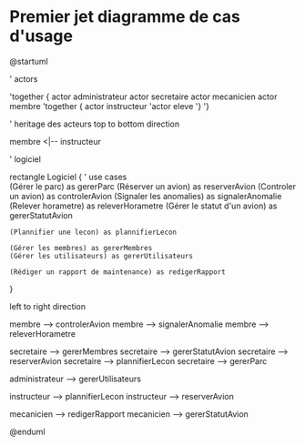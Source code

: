 # Premier jet diagramme de cas d'usage

@startuml

' actors

'together {
    actor administrateur
    actor secretaire
    actor mecanicien
    actor membre
    'together {
        actor instructeur
        'actor eleve
    '}
'}

' heritage des acteurs
top to bottom direction

membre <|-- instructeur

' logiciel

rectangle Logiciel {
    ' use cases    
    (Gérer le parc) as gererParc
    (Réserver un avion) as reserverAvion
    (Controler un avion) as controlerAvion
    (Signaler les anomalies) as signalerAnomalie
    (Relever horametre) as releverHorametre
    (Gérer le statut d'un avion) as gererStatutAvion

    (Plannifier une lecon) as plannifierLecon
    
    (Gérer les membres) as gererMembres
    (Gérer les utilisateurs) as gererUtilisateurs

    (Rédiger un rapport de maintenance) as redigerRapport
}

left to right direction

membre --> controlerAvion
membre --> signalerAnomalie
membre --> releverHorametre

secretaire --> gererMembres
secretaire --> gererStatutAvion
secretaire --> reserverAvion
secretaire --> plannifierLecon
secretaire --> gererParc

administrateur --> gererUtilisateurs

instructeur --> plannifierLecon
instructeur --> reserverAvion

mecanicien --> redigerRapport
mecanicien --> gererStatutAvion

@enduml